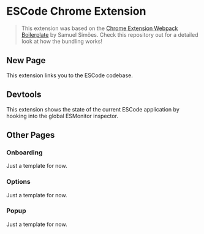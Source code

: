 # ESCode Chrome Extension

> This extension was based on the [Chrome Extension Webpack Boilerplate](https://github.com/samuelsimoes/chrome-extension-webpack-boilerplate) by Samuel Simões. Check this repository out for a detailed look at how the bundling works!


## New Page
This extension links you to the ESCode codebase.

## Devtools
This extension shows the state of the current ESCode application by hooking into the global ESMonitor inspector.

## Other Pages
### Onboarding
Just a template for now.

### Options
Just a template for now.

### Popup
Just a template for now.